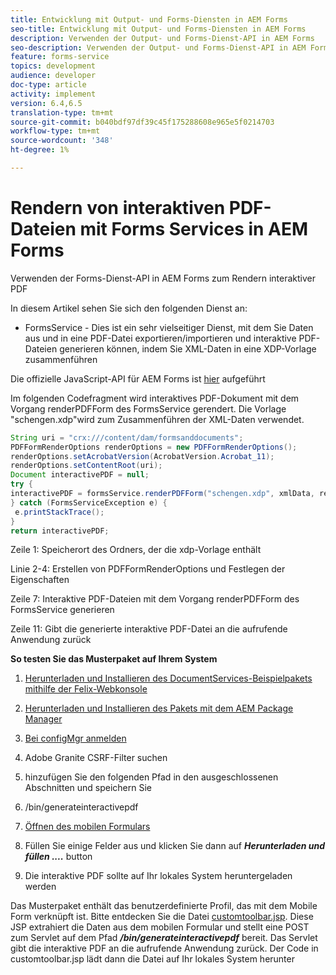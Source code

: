 ```yaml
---
title: Entwicklung mit Output- und Forms-Diensten in AEM Forms
seo-title: Entwicklung mit Output- und Forms-Diensten in AEM Forms
description: Verwenden der Output- und Forms-Dienst-API in AEM Forms
seo-description: Verwenden der Output- und Forms-Dienst-API in AEM Forms
feature: forms-service
topics: development
audience: developer
doc-type: article
activity: implement
version: 6.4,6.5
translation-type: tm+mt
source-git-commit: b040bdf97df39c45f175288608e965e5f0214703
workflow-type: tm+mt
source-wordcount: '348'
ht-degree: 1%

---
```



# Rendern von interaktiven PDF-Dateien mit Forms Services in AEM Forms

Verwenden der Forms-Dienst-API in AEM Forms zum Rendern interaktiver PDF

In diesem Artikel sehen Sie sich den folgenden Dienst an:

* FormsService - Dies ist ein sehr vielseitiger Dienst, mit dem Sie Daten aus und in eine PDF-Datei exportieren/importieren und interaktive PDF-Dateien generieren können, indem Sie XML-Daten in eine XDP-Vorlage zusammenführen

Die offizielle JavaScript-API für AEM Forms ist [hier](https://helpx.adobe.com/aem-forms/6/javadocs/com/adobe/fd/output/api/package-summary.html) aufgeführt

Im folgenden Codefragment wird interaktives PDF-Dokument mit dem Vorgang renderPDFForm des FormsService gerendert. Die Vorlage &quot;schengen.xdp&quot;wird zum Zusammenführen der XML-Daten verwendet.

```java
String uri = "crx:///content/dam/formsanddocuments";
PDFFormRenderOptions renderOptions = new PDFFormRenderOptions();
renderOptions.setAcrobatVersion(AcrobatVersion.Acrobat_11);
renderOptions.setContentRoot(uri);
Document interactivePDF = null;
try {
interactivePDF = formsService.renderPDFForm("schengen.xdp", xmlData, renderOptions);
} catch (FormsServiceException e) {
 e.printStackTrace();
}
return interactivePDF;
```

Zeile 1: Speicherort des Ordners, der die xdp-Vorlage enthält

Linie 2-4: Erstellen von PDFFormRenderOptions und Festlegen der Eigenschaften

Zeile 7: Interaktive PDF-Dateien mit dem Vorgang renderPDFForm des FormsService generieren

Zeile 11: Gibt die generierte interaktive PDF-Datei an die aufrufende Anwendung zurück

**So testen Sie das Musterpaket auf Ihrem System**
1. [Herunterladen und Installieren des DocumentServices-Beispielpakets mithilfe der Felix-Webkonsole](/help/forms/assets/common-osgi-bundles/AEMFormsDocumentServices.core-1.0-SNAPSHOT.jar)
1. [Herunterladen und Installieren des Pakets mit dem AEM Package Manager](assets/downloadinteractivepdffrommobileform.zip)



1. [Bei configMgr anmelden](http://localhost:4502/system/console/configMgr)
1. Adobe Granite CSRF-Filter suchen
1. hinzufügen Sie den folgenden Pfad in den ausgeschlossenen Abschnitten und speichern Sie
1. /bin/generateinteractivepdf
1. [Öffnen des mobilen Formulars](http://localhost:4502/content/dam/formsanddocuments/schengen.xdp/jcr:content)
1. Füllen Sie einige Felder aus und klicken Sie dann auf ***Herunterladen und füllen ....*** button
1. Die interaktive PDF sollte auf Ihr lokales System heruntergeladen werden


Das Musterpaket enthält das benutzerdefinierte Profil, das mit dem Mobile Form verknüpft ist. Bitte entdecken Sie die Datei [customtoolbar.jsp](http://localhost:4502/apps/AEMFormsDemoListings/customprofiles/addImageToMobileForm/demo/customtoolbar.jsp). Diese JSP extrahiert die Daten aus dem mobilen Formular und stellt eine POST zum Servlet auf dem Pfad ***/bin/generateinteractivepdf*** bereit. Das Servlet gibt die interaktive PDF an die aufrufende Anwendung zurück. Der Code in customtoolbar.jsp lädt dann die Datei auf Ihr lokales System herunter


